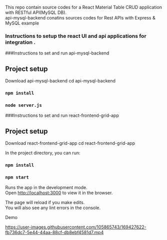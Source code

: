  This repo contain source codes for a React Material Table CRUD application with RESTful API(MySQL DB).</br>
 api-mysql-backend conatins   sources codes for Rest APIs with Express & MySQL example


### Instructions to setup the react UI and api applications for integration .



###Instructions to set and run api-mysql-backend

## Project setup
Download  api-mysql-backend
cd api-mysql-backend

### `npm install`


### `node server.js`


###Instructions to set and run react-frontend-grid-app

## Project setup
Download  react-frontend-grid-app
cd react-frontend-grid-app

In the project directory, you can run:

### `npm install`


### `npm start`

Runs the app in the development mode.<br />
Open [http://localhost:3000](http://localhost:3000) to view it in the browser.

The page will reload if you make edits.<br />
You will also see any lint errors in the console.

Demo


https://user-images.githubusercontent.com/105865743/169427622-fb736dc7-5e44-44aa-88cf-db8ebf4581d7.mp4

